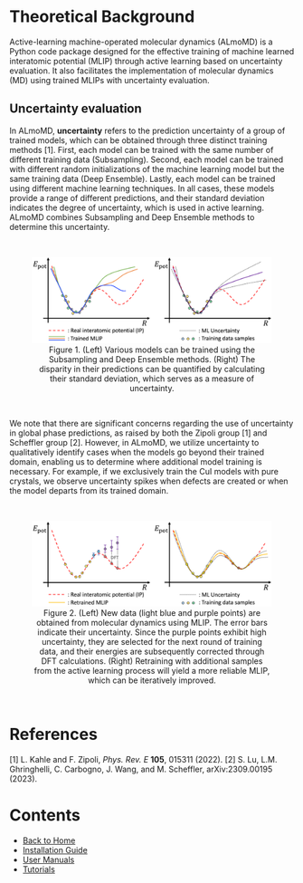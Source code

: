 # Theoretical Background

Active-learning machine-operated molecular dynamics (ALmoMD) is a Python code package designed for the effective training of machine learned interatomic potential (MLIP) through active learning based on uncertainty evaluation. It also facilitates the implementation of molecular dynamics (MD) using trained MLIPs with uncertainty evaluation.

## Uncertainty evaluation

In ALmoMD, __uncertainty__ refers to the prediction uncertainty of a group of trained models, which can be obtained through three distinct training methods [1]. First, each model can be trained with the same number of different training data (Subsampling). Second, each model can be trained with different random initializations of the machine learning model but the same training data (Deep Ensemble). Lastly, each model can be trained using different machine learning techniques. In all cases, these models provide a range of different predictions, and their standard deviation indicates the degree of uncertainty, which is used in active learning. ALmoMD combines Subsampling and Deep Ensemble methods to determine this uncertainty.

<br>
<figure style="text-align:center;">
  <img src="fig_uncert.png" alt="Uncertainty evaluation" width="800"/>
  <figcaption>Figure 1. (Left) Various models can be trained using the Subsampling and Deep Ensemble methods. (Right) The disparity in their predictions can be quantified by calculating their standard deviation, which serves as a measure of uncertainty.</figcaption>
</figure>
<br>

We note that there are significant concerns regarding the use of uncertainty in global phase predictions, as raised by both the Zipoli group [1] and Scheffler group [2]. However, in ALmoMD, we utilize uncertainty to qualitatively identify cases when the models go beyond their trained domain, enabling us to determine where additional model training is necessary. For example, if we exclusively train the CuI models with pure crystals, we observe uncertainty spikes when defects are created or when the model departs from its trained domain.

<br>
<figure style="text-align:center;">
  <img src="fig_al.png" alt="Active learning scheme" width="800"/>
  <figcaption>Figure 2. (Left) New data (light blue and purple points) are obtained from molecular dynamics using MLIP. The error bars indicate their uncertainty. Since the purple points exhibit high uncertainty, they are selected for the next round of training data, and their energies are subsequently corrected through DFT calculations. (Right) Retraining with additional samples from the active learning process will yield a more reliable MLIP, which can be iteratively improved.</figcaption>
</figure>
<br>



# References
[1] L. Kahle and F. Zipoli, _Phys. Rev. E_ __105__, 015311 (2022).
[2] S. Lu, L.M. Ghringhelli, C. Carbogno, J. Wang, and M. Scheffler, arXiv:2309.00195 (2023).

# Contents
- [Back to Home](READMD.md)
- [Installation Guide](installation.md)
- [User Manuals](documentation.md)
- [Tutorials](tutorial.md)